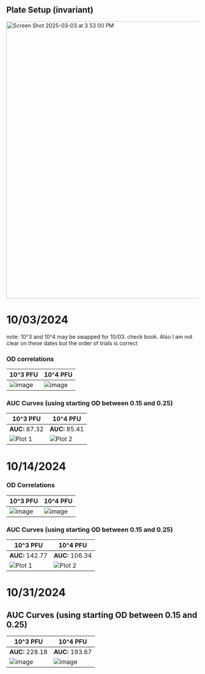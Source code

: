 ## Plate Setup (invariant)

<img width="727" alt="Screen Shot 2025-03-03 at 3 53 00 PM" src="https://github.com/user-attachments/assets/87cce085-5c3c-48bd-912e-10c376b89ca4" />

# 10/03/2024

note: 10^3 and 10^4 may be swapped for 10/03. check book. Also I am not clear on these dates but the order of trials is correct
### OD correlations

| 10^3 PFU | 10^4 PFU |
|----------|----------|
| ![image](https://github.com/user-attachments/assets/75dca1e6-4171-4438-afde-a55cbcf0812c) | ![image](https://github.com/user-attachments/assets/e4267bde-c820-4a7f-863a-1d9467323eaa)|

### AUC Curves (using starting OD between 0.15 and 0.25)

| 10^3 PFU | 10^4 PFU |
|----------|----------|
| **AUC:** 87.32 | **AUC:** 85.41 |
| ![Plot 1](https://github.com/user-attachments/assets/9b2582a6-f4ce-445c-ad5b-60ceedb7d21c) | ![Plot 2](https://github.com/user-attachments/assets/48299545-702f-4eed-b274-3ce61a35b00e) |
 



# 10/14/2024

### OD Correlations

| 10^3 PFU | 10^4 PFU |
|----------|----------|
| ![image](https://github.com/user-attachments/assets/f26be135-d895-44c7-a625-8f2cd985fc57) | ![image](https://github.com/user-attachments/assets/cac6acdd-5dd0-4482-9774-190d6f2355b2) |

### AUC Curves (using starting OD between 0.15 and 0.25)
| 10^3 PFU | 10^4 PFU |
|----------|----------|
| **AUC:** 142.77 | **AUC:** 106.34 |
|![Plot 1](https://github.com/user-attachments/assets/351f13a5-5872-47f0-8697-e33a35d40c90)| ![Plot 2](https://github.com/user-attachments/assets/c1e5d84c-4311-4dc8-b371-7138e33510ec) |


# 10/31/2024

## AUC Curves (using starting OD between 0.15 and 0.25)
| 10^3 PFU | 10^4 PFU |
|----------|----------|
| **AUC:** 228.18 | **AUC:** 193.67 |
| ![image](https://github.com/user-attachments/assets/eb9d32ed-bdde-4265-9d47-987d6de6007c) | ![image](https://github.com/user-attachments/assets/7cd8b359-424b-437c-a1a0-5aebe022ebad) |







